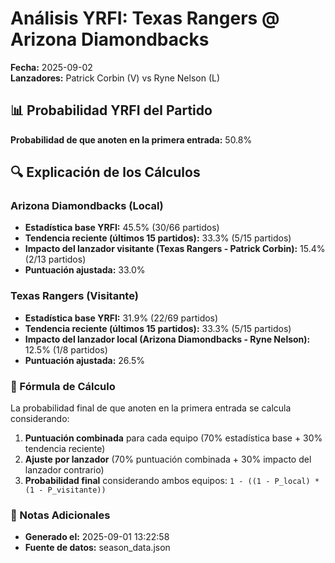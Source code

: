 # Análisis YRFI: Texas Rangers @ Arizona Diamondbacks

**Fecha:** 2025-09-02  
**Lanzadores:** Patrick Corbin (V) vs Ryne Nelson (L)

## 📊 Probabilidad YRFI del Partido

**Probabilidad de que anoten en la primera entrada:** 50.8%

## 🔍 Explicación de los Cálculos

### Arizona Diamondbacks (Local)
- **Estadística base YRFI:** 45.5% (30/66 partidos)
- **Tendencia reciente (últimos 15 partidos):** 33.3% (5/15 partidos)
- **Impacto del lanzador visitante (Texas Rangers - Patrick Corbin):** 15.4% (2/13 partidos)
- **Puntuación ajustada:** 33.0%

### Texas Rangers (Visitante)
- **Estadística base YRFI:** 31.9% (22/69 partidos)
- **Tendencia reciente (últimos 15 partidos):** 33.3% (5/15 partidos)
- **Impacto del lanzador local (Arizona Diamondbacks - Ryne Nelson):** 12.5% (1/8 partidos)
- **Puntuación ajustada:** 26.5%

### 📝 Fórmula de Cálculo

La probabilidad final de que anoten en la primera entrada se calcula considerando:
1. **Puntuación combinada** para cada equipo (70% estadística base + 30% tendencia reciente)
2. **Ajuste por lanzador** (70% puntuación combinada + 30% impacto del lanzador contrario)
3. **Probabilidad final** considerando ambos equipos: `1 - ((1 - P_local) * (1 - P_visitante))`

### 📌 Notas Adicionales

- **Generado el:** 2025-09-01 13:22:58
- **Fuente de datos:** season_data.json
